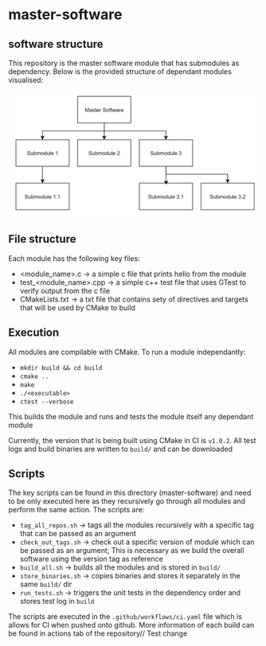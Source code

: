 # master-software
## software structure
This repository is the master software module that has submodules as dependency. Below is the provided structure of dependant modules visualised:

![software structure](./image-2.png)

## File structure 
Each module has the following key files:
- <module_name>.c -> a simple c file that prints hello from the module
- test_<module_name>.cpp -> a simple c++ test file that uses GTest to verify output from the c file
- CMakeLists.txt -> a txt file that contains sety of directives and targets that will be used by CMake to build

## Execution
All modules are compilable with CMake. To run a module independantly:

- `mkdir build && cd build`
- `cmake ..`
- `make`
- `./<executable>`
- `ctest --verbose`

This builds the module and runs and tests the module itself any dependant module

Currently, the version that is being built using CMake in CI is `v1.0.2`. All test logs and build binaries are written to `build/` and can be downloaded

## Scripts
The key scripts can be found in this directory (master-software) and need to be only executed here as they recursively go through all modules and perform the same action. The scripts are:
- `tag_all_repos.sh` -> tags all the modules recursively with a specific tag that can be passed as an argument
- `check_out_tags.sh` -> check out a specific version of module which can be passed as an argument; This is necessary as we build the overall software using the version tag as reference
- `build_all.sh` -> builds all the modules and is stored in `build/`
- `store_binaries.sh` -> copies binaries and stores it separately in the same `build/` dir
- `run_tests.sh` -> triggers the unit tests in the dependency order and stores test log in `build`

The scripts are executed in the `.github/workflows/ci.yaml` file which is allows for CI when pushed onto github. More information of each build can be found in actions tab of the repository// Test change
